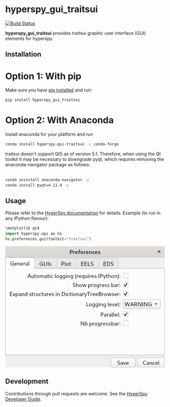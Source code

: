 # hyperspy_gui_traitsui
[![Build Status](https://travis-ci.org/hyperspy/hyperspy_gui_traitsui.svg?branch=master)](https://travis-ci.org/hyperspy/hyperspy_gui_traitsui)



**hyperspy_gui_traitsui** provides traitsui graphic user interface (GUI) elements for hyperspy.


## Installation

# Option 1: With pip
Make sure you have
[pip installed](https://pip.pypa.io/en/stable/installing/) and run:

```bash
pip install hyperspy_gui_traitsui
```

# Option 2: With Anaconda

Install anaconda for your platform and run

```bash
conda install hyperspy-gui-traitsui -c conda-forge

```
traitsui doesn't support Qt5 as of version 5.1. Therefore, when using the
Qt toolkit it may be necessary to downgrade pyqt, which requires removing
the anaconda-navigator package as follows:

```bash

conda uninstall anaconda-navigator -y
conda install pyqt=4.11.4 -y
```

## Usage

Please refer to the [HyperSpy documentation](http://hyperspy.org/hyperspy-doc/current/index.html) for details. Example (to run in any IPython flavour):

```python
%matplotlib qt4
import hyperspy.api as hs
hs.preferences.gui(toolkit="traitsui")
```
![alt text](https://github.com/hyperspy/hyperspy_gui_traitsui/raw/master/images/preferences_gui.png "HyperSpy preferences ipywidget")


## Development

Contributions through pull requests are welcome. See the
[HyperSpy Developer Guide](http://hyperspy.org/hyperspy-doc/current/dev_guide.html).
